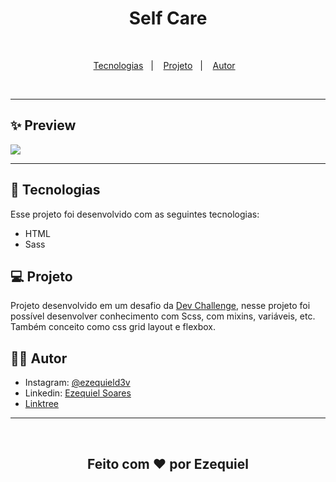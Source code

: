 <h1 align="center">
  Self Care
</h1>
<br>
<p align="center">
  <a href="#-tecnologias">Tecnologias</a>&nbsp;&nbsp;&nbsp;|&nbsp;&nbsp;&nbsp;
  <a href="#-projeto">Projeto</a>&nbsp;&nbsp;&nbsp;|&nbsp;&nbsp;&nbsp;
  <a href="#-autor">Autor</a>&nbsp;&nbsp;&nbsp;
</p>
<br>
<hr>

## ✨ Preview

<img src="https://i.imgur.com/71j6D77.png">

<hr>

## 🚀 Tecnologias

Esse projeto foi desenvolvido com as seguintes tecnologias:

- HTML
- Sass

## 💻 Projeto

Projeto desenvolvido em um desafio da [Dev Challenge](https://devchallenge.com.br/challenges/5f14fad2130a5d78f89d9642/details), nesse projeto foi possível desenvolver conhecimento com Scss, com mixins, variáveis, etc. Também conceito como css grid layout e flexbox.

## 👨‍💻 Autor

- Instagram: [@ezequield3v](https://www.instagram.com/ezequield3v/)
- Linkedin: [Ezequiel Soares](https://www.linkedin.com/in/ezequiel-soares-da-silva-b64a64207)
- [Linktree](https://linktr.ee/ezequield3v)
<hr>
<br>
<h2 align="center">Feito com ♥ por Ezequiel</h2>
